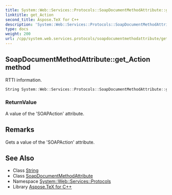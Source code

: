 ```yaml
---
title: System::Web::Services::Protocols::SoapDocumentMethodAttribute::get_Action method
linktitle: get_Action
second_title: Aspose.TeX for C++
description: 'System::Web::Services::Protocols::SoapDocumentMethodAttribute::get_Action method. RTTI information in C++.'
type: docs
weight: 200
url: /cpp/system.web.services.protocols/soapdocumentmethodattribute/get_action/
---
```

## SoapDocumentMethodAttribute::get_Action method


RTTI information.

```cpp
String System::Web::Services::Protocols::SoapDocumentMethodAttribute::get_Action()
```


### ReturnValue

A value of the 'SOAPAction' attribute.
## Remarks


Gets a value of the 'SOAPAction' attribute. 
## See Also

* Class [String](../../../system/string/)
* Class [SoapDocumentMethodAttribute](../)
* Namespace [System::Web::Services::Protocols](../../)
* Library [Aspose.TeX for C++](../../../)
